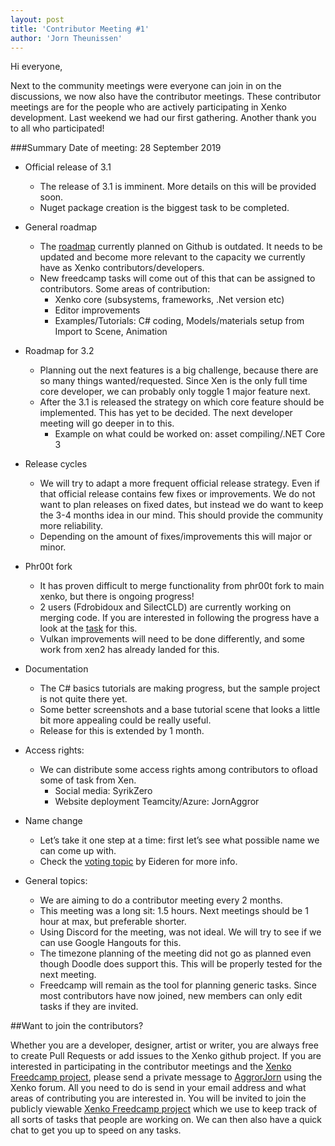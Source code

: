 ```yaml
---
layout: post
title: 'Contributor Meeting #1'
author: 'Jorn Theunissen'
---
```


Hi everyone,

Next to the community meetings were everyone can join in on the discussions, we now also have the contributor meetings. These contributor meetings are for the people who are actively participating in Xenko development. Last weekend we had our first gathering. Another thank you to all who participated!  

###Summary 
Date of meeting: 28 September 2019

* Official release of 3.1
    * The release of 3.1 is imminent. More details on this will be provided soon.
    * Nuget package creation is the biggest task to be completed.

* General roadmap
    * The [roadmap](https://github.com/xenko3d/xenko/projects/3) currently planned on Github is outdated. It needs to be updated and become more relevant to the capacity we currently have as Xenko contributors/developers. 
    * New freedcamp tasks will come out of this that can be assigned to contributors. Some areas of contribution:
        * Xenko core (subsystems, frameworks, .Net version etc)
        * Editor improvements
        * Examples/Tutorials: C# coding, Models/materials setup from Import to Scene, Animation

* Roadmap for 3.2
    * Planning out the next features is a big challenge, because there are so many things wanted/requested. Since Xen is the only full time core developer, we can probably only toggle 1 major feature next.
    * After the 3.1 is released the strategy on which core feature should be implemented. This has yet to be decided. The next developer meeting will go deeper in to this.
        * Example on what could be worked on: asset compiling/.NET Core 3
     
* Release cycles
    * We will try to adapt a more frequent official release strategy. Even if that official release contains few fixes or improvements. We do not want to plan releases on fixed dates, but instead we do want to keep the 3-4 months idea in our mind. This should provide the community more reliability. 
    * Depending on the amount of fixes/improvements this will major or minor.

* Phr00t fork
    * It has proven difficult to merge functionality from phr00t fork to main xenko, but there is ongoing progress!
    * 2 users (Fdrobidoux and SilectCLD) are currently working on merging code. If you are interested in following the progress have a look at the [task](https://freedcamp.com/Xenko_YO2/XenkoManagementT_3sf/todos/27077090/) for this.
    * Vulkan improvements will need to be done differently, and some work from xen2 has already landed for this.

* Documentation
    * The C# basics tutorials are making progress, but the sample project is not quite there yet.
    * Some better screenshots and a base tutorial scene that looks a little bit more appealing could be really useful.
    * Release for this is extended by 1 month.

* Access rights:
    * We can distribute some access rights among contributors to ofload some of task from Xen. 
        * Social media: SyrikZero
        * Website deployment Teamcity/Azure: JornAggror

* Name change
    * Let’s take it one step at a time: first let’s see what possible name we can come up with.
    * Check the [voting topic](https://forums.xenko.com/t/vote-for-xenkos-new-name/2016) by Eideren for more info.

* General topics:
    * We are aiming to do a contributor meeting every 2 months. 
    * This meeting was a long sit: 1.5 hours. Next meetings should be 1 hour at max, but preferable shorter.
    * Using Discord for the meeting, was not ideal. We will try to see if we can use Google Hangouts for this.
    * The timezone planning of the meeting did not go as planned even though Doodle does support this. This will be properly tested for the next meeting.
    * Freedcamp will remain as the tool for planning generic tasks. Since most contributors have now joined, new members can only edit tasks if they are invited.



##Want to join the contributors?

Whether you are a developer, designer, artist or writer, you are always free to create Pull Requests or add issues to the Xenko github project.
If you are interested in participating in the contributor meetings and the [Xenko Freedcamp project](https://freedcamp.com/Xenko_YO2/XenkoManagementT_3sf/todos/), please send a private message to [AggrorJorn](https://forums.xenko.com/u/Aggror/) using the Xenko forum. All you need to do is send in your email address and what areas of contributing you are interested in.
You will be invited to join the publicly viewable [Xenko Freedcamp project](https://freedcamp.com/Xenko_YO2/XenkoManagementT_3sf/todos/) which we use to keep track of all sorts of tasks that people are working on. We can then also have a quick chat to get you up to speed on any tasks.
